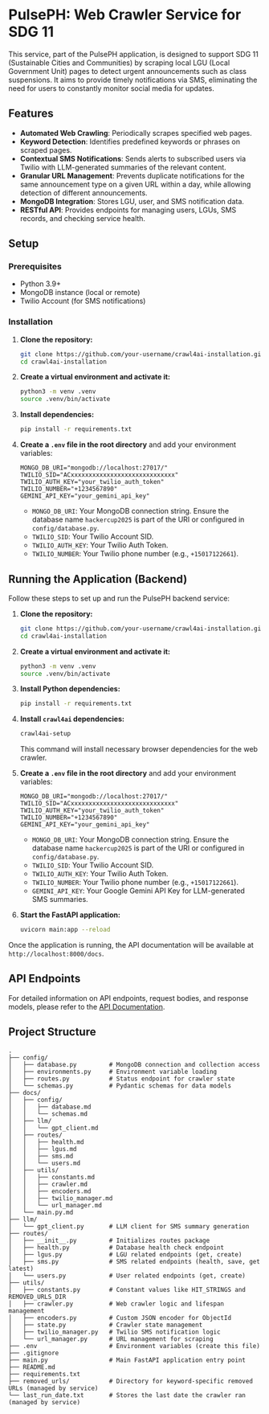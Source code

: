 # PulsePH: Web Crawler Service for SDG 11

This service, part of the PulsePH application, is designed to support SDG 11 (Sustainable Cities and Communities) by scraping local LGU (Local Government Unit) pages to detect urgent announcements such as class suspensions. It aims to provide timely notifications via SMS, eliminating the need for users to constantly monitor social media for updates.

## Features

- **Automated Web Crawling**: Periodically scrapes specified web pages.
- **Keyword Detection**: Identifies predefined keywords or phrases on scraped pages.
- **Contextual SMS Notifications**: Sends alerts to subscribed users via Twilio with LLM-generated summaries of the relevant content.
- **Granular URL Management**: Prevents duplicate notifications for the same announcement type on a given URL within a day, while allowing detection of different announcements.
- **MongoDB Integration**: Stores LGU, user, and SMS notification data.
- **RESTful API**: Provides endpoints for managing users, LGUs, SMS records, and checking service health.

## Setup

### Prerequisites

- Python 3.9+
- MongoDB instance (local or remote)
- Twilio Account (for SMS notifications)

### Installation

1.  **Clone the repository:**
    ```bash
    git clone https://github.com/your-username/crawl4ai-installation.git
    cd crawl4ai-installation
    ```

2.  **Create a virtual environment and activate it:**
    ```bash
    python3 -m venv .venv
    source .venv/bin/activate
    ```

3.  **Install dependencies:**
    ```bash
    pip install -r requirements.txt
    ```

4.  **Create a `.env` file in the root directory** and add your environment variables:
    ```
    MONGO_DB_URI="mongodb://localhost:27017/"
    TWILIO_SID="ACxxxxxxxxxxxxxxxxxxxxxxxxxxxxx"
    TWILIO_AUTH_KEY="your_twilio_auth_token"
    TWILIO_NUMBER="+1234567890"
    GEMINI_API_KEY="your_gemini_api_key"
    ```
    - `MONGO_DB_URI`: Your MongoDB connection string. Ensure the database name `hackercup2025` is part of the URI or configured in `config/database.py`.
    - `TWILIO_SID`: Your Twilio Account SID.
    - `TWILIO_AUTH_KEY`: Your Twilio Auth Token.
    - `TWILIO_NUMBER`: Your Twilio phone number (e.g., `+15017122661`).

## Running the Application (Backend)

Follow these steps to set up and run the PulsePH backend service:

1.  **Clone the repository:**
    ```bash
    git clone https://github.com/your-username/crawl4ai-installation.git
    cd crawl4ai-installation
    ```

2.  **Create a virtual environment and activate it:**
    ```bash
    python3 -m venv .venv
    source .venv/bin/activate
    ```

3.  **Install Python dependencies:**
    ```bash
    pip install -r requirements.txt
    ```

4.  **Install `crawl4ai` dependencies:**
    ```bash
    crawl4ai-setup
    ```
    This command will install necessary browser dependencies for the web crawler.

5.  **Create a `.env` file in the root directory** and add your environment variables:
    ```
    MONGO_DB_URI="mongodb://localhost:27017/"
    TWILIO_SID="ACxxxxxxxxxxxxxxxxxxxxxxxxxxxxx"
    TWILIO_AUTH_KEY="your_twilio_auth_token"
    TWILIO_NUMBER="+1234567890"
    GEMINI_API_KEY="your_gemini_api_key"
    ```
    - `MONGO_DB_URI`: Your MongoDB connection string. Ensure the database name `hackercup2025` is part of the URI or configured in `config/database.py`.
    - `TWILIO_SID`: Your Twilio Account SID.
    - `TWILIO_AUTH_KEY`: Your Twilio Auth Token.
    - `TWILIO_NUMBER`: Your Twilio phone number (e.g., `+15017122661`).
    - `GEMINI_API_KEY`: Your Google Gemini API Key for LLM-generated SMS summaries.

6.  **Start the FastAPI application:**
    ```bash
    uvicorn main:app --reload
    ```

Once the application is running, the API documentation will be available at `http://localhost:8000/docs`.

## API Endpoints

For detailed information on API endpoints, request bodies, and response models, please refer to the [API Documentation](docs/main.py.md).

## Project Structure

```
. 
├── config/
│   ├── database.py         # MongoDB connection and collection access
│   ├── environments.py     # Environment variable loading
│   ├── routes.py           # Status endpoint for crawler state
│   └── schemas.py          # Pydantic schemas for data models
├── docs/
│   ├── config/
│   │   ├── database.md
│   │   └── schemas.md
│   ├── llm/
│   │   └── gpt_client.md
│   ├── routes/
│   │   ├── health.md
│   │   ├── lgus.md
│   │   ├── sms.md
│   │   └── users.md
│   ├── utils/
│   │   ├── constants.md
│   │   ├── crawler.md
│   │   ├── encoders.md
│   │   ├── twilio_manager.md
│   │   └── url_manager.md
│   └── main.py.md
├── llm/
│   └── gpt_client.py       # LLM client for SMS summary generation
├── routes/
│   ├── __init__.py         # Initializes routes package
│   ├── health.py           # Database health check endpoint
│   ├── lgus.py             # LGU related endpoints (get, create)
│   ├── sms.py              # SMS related endpoints (health, save, get latest)
│   └── users.py            # User related endpoints (get, create)
├── utils/
│   ├── constants.py        # Constant values like HIT_STRINGS and REMOVED_URLS_DIR
│   ├── crawler.py          # Web crawler logic and lifespan management
│   ├── encoders.py         # Custom JSON encoder for ObjectId
│   ├── state.py            # Crawler state management
│   ├── twilio_manager.py   # Twilio SMS notification logic
│   └── url_manager.py      # URL management for scraping
├── .env                    # Environment variables (create this file)
├── .gitignore
├── main.py                 # Main FastAPI application entry point
├── README.md
├── requirements.txt
├── removed_urls/           # Directory for keyword-specific removed URLs (managed by service)
└── last_run_date.txt       # Stores the last date the crawler ran (managed by service)
```
